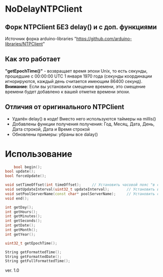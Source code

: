 # NoDelayNTPClient
## Форк NTPClient БЕЗ delay() и с доп. функциями
Источник форка arduino-libraries "https://github.com/arduino-libraries/NTPClient"


## Как это работает
**"getEpochTime()"** - возвращает время эпохи Unix, то есть секунды, прошедшие 
с 00:00:00 UTC 1 января 1970 года (секунды координации игнорируются, каждый день считается имеющим 86400 секунд). 
**Внимание**: Если вы установили смещение времени, это смещение времени будет добавлено к вашей отметке времени эпохи.

## Отличия от оригинального NTPClient
- Удалён delay() в коде! Вместо него используются таймеры на millis()
- Добавлены функции получения получения: Год, Месяц, Дата, День, Дата строкой, Дата и Время строкой
- Обновлены примеры: убраны все dalay()

# Использование
```cpp
	bool begin();																					// Запустить
bool update();																				// Запросить и обновить время с сервера (если настал период обновления)
bool forceUpdate();																		// Принудительно запросить и обновить время с сервера

void setTimeOffset(int timeOffset);		// Установить часовой пояс "в секундах"
void setUpdateInterval(uint32_t updateInterval);		// Установить интервал обновления "в миллисекундах"
void setPoolServerName(const char* poolServerName);		// Установить сервер обновления (по умолчанию: ru.pool.ntp.org)
void end();												                    // Остановить

int getDay();											                    // Получить день недели в виде числа (1 - ПН; 2 - ВТ; 3 - СР; 4 - ЧТ; 5 - ПТ; 6 - СБ; 7 - ВС)
int getHours();											                  // Получить часы
int getMinutes();										                  // Получить минуты
int getSeconds();										                  // Получить секунды
int getDate();											                  // Получить  дату
int getMonth();											                  // Получить месяц
int getYear();											                  // Получить  год

uint32_t getEpochTime();															// Получить Unix время

String getFormattedTime();														// Получить строку времени 'ЧЧ:ММ:СС'
String getFormattedDate();														// Получить строку даты 'ДД.ММ.ГГГГ'
String getFullFormattedTime();												// Получить строку даты и времени 'ДД:ММ:ГГГГ ЧЧ:ММ:СС'

```

ver. 1.0
